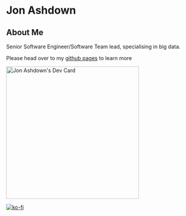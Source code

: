# Jon Ashdown

## About Me
Senior Software Engineer/Software Team lead, specialising in big data. 

Please head over to my [github pages](https://jonashdown.github.io/) to learn more

<a href="https://app.daily.dev/jonashdown"><img src="https://api.daily.dev/devcards/v2/7tjYFqTMshTvhYIlWMbwz.png?type=default&r=g5j" width="356" alt="Jon Ashdown's Dev Card"/></a>

[![ko-fi](https://ko-fi.com/img/githubbutton_sm.svg)](https://ko-fi.com/Y8Y1HG7Q3)
